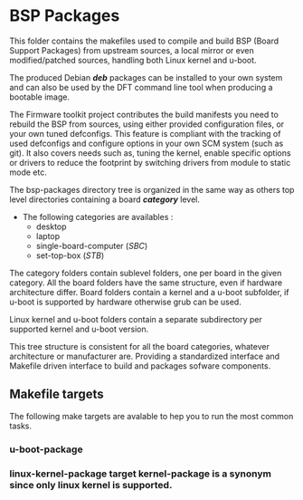 <h1>BSP Packages
</h1>
This folder contains the makefiles used to compile and build BSP (Board Support Packages) from upstream sources, a local mirror or even modified/patched sources, handling both Linux kernel and u-boot.

The produced Debian ***deb*** packages can be installed to your own system and can also be used by the DFT command line tool when producing a bootable image.

The Firmware toolkit project contributes the build manifests you need to rebuild the BSP from sources, using either provided configuration files, or your own tuned defconfigs. This feature is compliant with the tracking of used defconfigs and configure options in your own SCM system (such as git). It also covers needs such as, tuning the kernel, enable specific options or drivers to reduce the footprint by switching drivers from module to static mode etc.

The bsp-packages directory tree is organized in the same way as others top level directories containing a board ***category*** level.

* The following categories are availables :
  * desktop
  * laptop
  * single-board-computer (*SBC*)
  * set-top-box (*STB*)

The category folders contain sublevel folders, one per board in the given category.
All the board folders have the same structure, even if hardware architecture differ.
Board folders contain a kernel and a u-boot subfolder, if u-boot is supported by hardware otherwise grub can be used.

Linux kernel and u-boot folders contain a separate subdirectory per supported kernel and u-boot version.

This tree structure is consistent for all the board categories, whatever architecture or manufacturer are. Providing a standardized interface and Makefile driven interface to build and packages sofware components.

<h2>Makefile targets
</h2>
The following make targets are avalable to hep you to run the most common tasks.
<h3>u-boot-package
</h3>
<h3>linux-kernel-package
target kernel-package is a synonym since only linux kernel is supported.
</h3>
